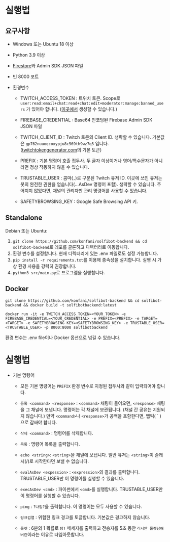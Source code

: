 실행법
===

요구사항
---
- Windows 또는 Ubuntu 18 이상
- Python 3.9 이상
- [Firestore](https://firebase.google.com/products/firestore)와 Admin SDK JSON 파일
- 빈 8000 포트

- 환경변수
    - TWITCH_ACCESS_TOKEN : 트위치 토큰. Scope로 `user:read:email+chat:read+chat:edit+moderator:manage:banned_users` 가 있어야 합니다. ([이곳에서](https://twitchtokengenerator.com/quick/pKhk2koNES) 생성할 수 있습니다.)

    - FIREBASE_CREDENTIAL : Base64 인코딩된 Firebase Admin SDK JSON 파일
    - TWITCH_CLIENT_ID : Twitch 토큰의 Client ID. 생략할 수 있습니다. 기본값은 `gp762nuuoqcoxypju8c569th9wz7q5` 입니다. ([twitchtokengenerator.com]()의 기본 토큰)
    - PREFIX : 기본 명령어 호출 접두사. 두 글자 이상이거나 영어/특수문자가 아니라면 정상 작동하지 않을 수 있습니다.
    - TRUSTABLE_USER : 콤마(`,`)로 구분된 Twitch 유저 ID. 이곳에 쓰인 유저는 봇의 완전한 권한을 얻습니다(...AsDev 명령어 포함). 생략할 수 있습니다. 주어지지 않았다면, 채널의 관리자만 관리 명령어를 사용할 수 있습니다.
    - SAFETYBROWSING_KEY : Google Safe Browsing API 키.

Standalone
---
Debian 또는 Ubuntu:
1. `git clone https://github.com/konfani/solfibot-backend && cd solfibot-backend`로 레포를 클론하고 디렉터리로 이동합니다.
2. 환경 변수를 설정합니다. 현재 디렉터리에 있는 .env 파일로도 설정 가능합니다.
3. `pip install -r requirements.txt`를 이용해 종속성을 설치합니다. 실행 시 가상 환경 사용을 강력히 권장합니다.
4. `python3 src/main.py`로 프로그램을 실행합니다.

Docker
---
```
git clone https://github.com/konfani/solfibot-backend && cd solfibot-backend && docker build -t solfibotbackend:latest

docker run -it -e TWITCH_ACCESS_TOKEN=<YOUR_TOKEN> -e FIREBASE_CREDENTIAL=<YOUR_CREDENTIAL> -e PREFIX=<PREFIX> -e TARGET=<TARGET> -e SAFETYBROWSING_KEY=<SAFETYBROWSING_KEY> -e TRUSTABLE_USER=<TRUSTABLE_USER> -p 8000:8000 solfibotbackend
```
환경 변수는 .env file이나 Docker 옵션으로 넘길 수 있습니다.

실행법
===
- 기본 명령어
    - 모든 기본 명령어는 `PREFIX` 환경 변수로 지정된 접두사와 같이 입력되어야 합니다.

    - `등록 <command> <response>` : `<command>` 채팅이 들어오면, `<response>` 채팅을 그 채널에 보냅니다. 명령어는 각 채널에 보관됩니다. (채널 간 공유는 지원되지 않습니다.) 만약 `<command>`나 `<response>`가 공백을 포함한다면, 뱁틱( \` )으로 감싸야 합니다.
    - `삭제 <command>` : 명령어를 삭제합니다.
    - `목록` : 명령어 목록을 출력합니다.
    - `echo <string>`: `<string>`을 채널에 보냅니다. 일반 유저는 `<string>`이 슬래시(/)로 시작한다면 보낼 수 없습니다.
    - `evalAsDev <expession>` : `<expression>`의 결과를 출력합니다. TRUSTABLE_USER만 이 명령어를 실행할 수 있습니다.
    - `execAsDev <cmd>` : 파이썬에서 `<cmd>`를 실행합니다. TRUSTABLE_USER만 이 명령어를 실행할 수 있습니다.
    - `ping` : `?나임?`을 출력합니다. 이 명령어는 모두 사용할 수 있습니다.
    - `링크검열` : 위험한 링크 경고를 토글합니다. 기본값은 경고하지 않습니다.
    - `룰렛` : 6분의 1 확률로 `탕!` 메세지를 출력하고 전송자를 5초 동안 `러시안 룰렛당해버린`이라는 이유로 타임아웃합니다.